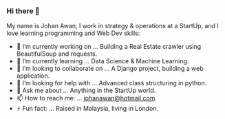 ### Hi there 👋

My name is Johan Awan, I work in strategy & operations at a StartUp, and I love learning programming and Web Dev skills:

- 🔭 I’m currently working on ... Building a Real Estate crawler using BeautifulSoup and requests.
- 🌱 I’m currently learning ... Data Science & Machine Learning.
- 👯 I’m looking to collaborate on ... A Django project, building a web application.
- 🤔 I’m looking for help with ... Advanced class structuring in python.
- 💬 Ask me about ... Anything in the StartUp world.
- 📫 How to reach me: ... johanawan@hotmail.com
- ⚡ Fun fact: ... Raised in Malaysia, living in London.
